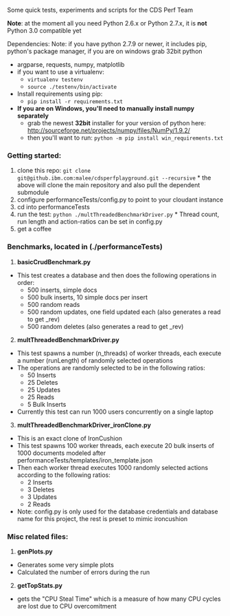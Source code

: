 Some quick tests, experiments and scripts for the CDS Perf Team

**Note**: at the moment all you need Python 2.6.x or Python 2.7.x, it is **not** Python 3.0 compatible yet

Dependencies:
Note: if you have python 2.7.9 or newer, it includes pip, python's package manager, if you are on windows grab 32bit python
* argparse, requests, numpy, matplotlib
* if you want to use a virtualenv:
  * `virtualenv testenv`
  * `source ./testenv/bin/activate`
* Install requirements using pip:
  * `pip install -r requirements.txt`
* **If you are on Windows, you'll need to manually install numpy separately**
  * grab the newest **32bit** installer for your version of python here: http://sourceforge.net/projects/numpy/files/NumPy/1.9.2/
  * then you'll want to run: `python -m pip install win_requirements.txt`

### Getting started:
  1. clone this repo: `git clone git@github.ibm.com:malee/cdsperfplayground.git --recursive`
    * the above will clone the main repository and also pull the dependent submodule
  2. configure performanceTests/config.py to point to your cloudant instance
  3. cd into performanceTests
  4. run the test: `python ./multThreadedBenchmarkDriver.py`
    * Thread count, run length and action-ratios can be set in config.py
  5. get a coffee

### Benchmarks, located in (./performanceTests)

1. **basicCrudBenchmark.py**
  * This test creates a database and then does the following operations in order:
    * 500 inserts, simple docs
    * 500 bulk inserts, 10 simple docs per insert
    * 500 random reads
    * 500 random updates, one field updated each (also generates a read to get _rev)
    * 500 random deletes (also generates a read to get _rev)
2. **multThreadedBenchmarkDriver.py**
  * This test spawns a number (n_threads) of worker threads, each execute a number (runLength) of randomly selected operations
  * The operations are randomly selected to be in the following ratios:
    * 50 Inserts
    * 25 Deletes
    * 25 Updates
    * 25 Reads
    * 5 Bulk Inserts
  * Currently this test can run 1000 users concurrently on a single laptop
3. **multThreadedBenchmarkDriver_ironClone.py**
  * This is an exact clone of IronCushion
  * This test spawns 100 worker threads, each execute 20 bulk inserts of 1000 documents modeled after performanceTests/templates/iron_template.json
  * Then each worker thread executes 1000 randomly selected actions according to the following ratios:
    * 2 Inserts
    * 3 Deletes
    * 3 Updates
    * 2 Reads
  * Note: config.py is only used for the database credentials and database name for this project, the rest is preset to mimic ironcushion

### Misc related files:
1. **genPlots.py**
  * Generates some very simple plots
  * Calculated the number of errors during the run
2. **getTopStats.py**
  * gets the "CPU Steal Time" which is a measure of how many CPU cycles are lost due to CPU overcomitment 
